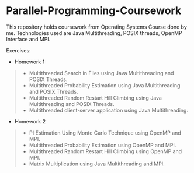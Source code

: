 # Parallel-Programming-Coursework

This repository holds coursework from Operating Systems Course done by me. Technologies used are Java Multithreading, POSIX threads, OpenMP Interface and MPI.

Exercises:

- Homework 1

> - Multithreaded Search in Files using Java Multithreading and POSIX Threads.
> - Multithreaded Probability Estimation using Java Multithreading and POSIX Threads.
> - Multithreaded Random Restart Hill Climbing using Java Multithreading and POSIX Threads.
> - Multithreaded client-server application using Java Multithreading.

- Homework 2

> - PI Estimation Using Monte Carlo Technique using OpenMP and MPI.
> - Multithreaded Probability Estimation using OpenMP and MPI.
> - Multithreaded Random Restart Hill Climbing using OpenMP and MPI.
> - Matrix Multiplication using Java Multithreading and MPI.
